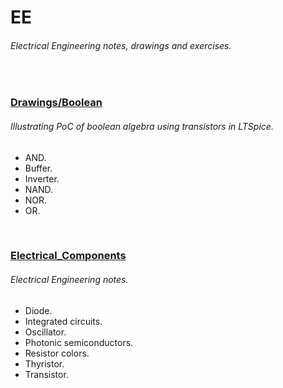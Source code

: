 # EE
###### _Electrical Engineering notes, drawings and exercises._

<br/>

### [Drawings/Boolean](https://github.com/r00m3/EE/tree/main/Drawings/Boolean)
###### _Illustrating PoC of boolean algebra using transistors in LTSpice._

- AND.
- Buffer.
- Inverter.
- NAND.
- NOR.
- OR.

<br/>

### [Electrical_Components](https://github.com/r00m3/EE/tree/main/Electrical_Components)
###### _Electrical Engineering notes._

- Diode.
- Integrated circuits.
- Oscillator.
- Photonic semiconductors.
- Resistor colors.
- Thyristor.
- Transistor.

